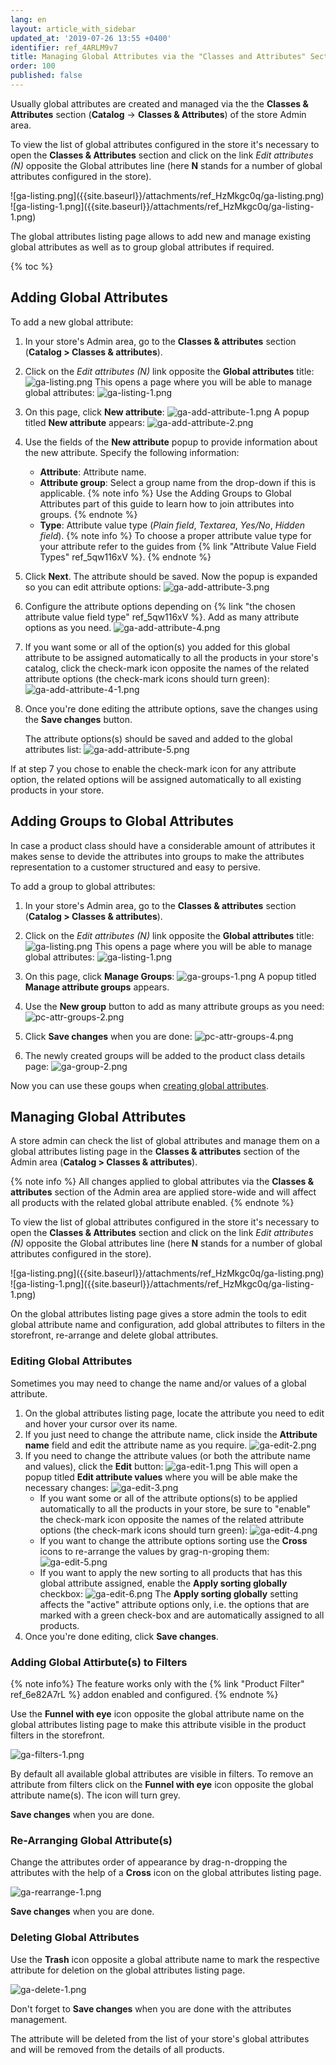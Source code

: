 ```yaml
---
lang: en
layout: article_with_sidebar
updated_at: '2019-07-26 13:55 +0400'
identifier: ref_4ARLM9v7
title: Managing Global Attributes via the "Classes and Attributes" Section
order: 100
published: false
---
```

Usually global attributes are created and managed via the the **Classes & Attributes** section (**Catalog** -> **Classes & Attributes**) of the store Admin area.

To view the list of global attributes configured in the store it's necessary to open the **Classes & Attributes** section and click on the link _Edit attributes (N)_ opposite the Global attributes line (here **N** stands for a number of global attributes configured in the store).

<div class="ui stackable two column grid">
  <div class="column" markdown="span">![ga-listing.png]({{site.baseurl}}/attachments/ref_HzMkgc0q/ga-listing.png)</div>
  <div class="column" markdown="span">![ga-listing-1.png]({{site.baseurl}}/attachments/ref_HzMkgc0q/ga-listing-1.png)</div>
</div>

The global attributes listing page allows to add new and manage existing global attributes as well as to group global attributes if required.

{% toc %}

## Adding Global Attributes

To add a new global attribute:

1.  In your store's Admin area, go to the **Classes & attributes** section (**Catalog > Classes & attributes**).
2.  Click on the _Edit attributes (N)_ link opposite the **Global attributes** title:
    ![ga-listing.png]({{site.baseurl}}/attachments/ref_HzMkgc0q/ga-listing.png)
    This opens a page where you will be able to manage global attributes:
    ![ga-listing-1.png]({{site.baseurl}}/attachments/ref_HzMkgc0q/ga-listing-1.png)
3.  On this page, click **New attribute**:
    ![ga-add-attribute-1.png]({{site.baseurl}}/attachments/ref_4ARLM9v7/ga-add-attribute-1.png)
    A popup titled **New attribute** appears:
    ![ga-add-attribute-2.png]({{site.baseurl}}/attachments/ref_4ARLM9v7/ga-add-attribute-2.png)
4.  Use the fields of the **New attribute** popup to provide information about the new attribute. Specify the following information:

    *   **Attribute**: Attribute name.
    *   **Attribute group**: Select a group name from the drop-down if this is applicable.
        {% note info %}
        Use the Adding Groups to Global Attributes part of this guide to learn how to join attributes into groups.
        {% endnote %}
    *   **Type**: Attribute value type (_Plain field_, _Textarea_, _Yes/No_, _Hidden field_).
        {% note info %}
        To choose a proper attribute value type for your attribute refer to the guides from {% link "Attribute Value Field Types" ref_5qw116xV %}.
        {% endnote %}
5.  Click **Next**. The attribute should be saved. Now the popup is expanded so you can edit attribute options:
    ![ga-add-attribute-3.png]({{site.baseurl}}/attachments/ref_4ARLM9v7/ga-add-attribute-3.png)
6.  Configure the attribute options depending on {% link "the chosen attribute value field type" ref_5qw116xV %}. Add as many attribute options as you need.
    ![ga-add-attribute-4.png]({{site.baseurl}}/attachments/ref_4ARLM9v7/ga-add-attribute-4.png)
    
7.  If you want some or all of the option(s) you added for this global attribute to be assigned automatically to all the products in your store's catalog, click the check-mark icon opposite the names of the related attribute options (the check-mark icons should turn green): 
    ![ga-add-attribute-4-1.png]({{site.baseurl}}/attachments/ref_4ARLM9v7/ga-add-attribute-4-1.png)
8.  Once you're done editing the attribute options, save the changes using the **Save changes** button.
    
    The attribute options(s) should be saved and added to the global attributes list:
    ![ga-add-attribute-5.png]({{site.baseurl}}/attachments/ref_4ARLM9v7/ga-add-attribute-5.png)

If at step 7 you chose to enable the check-mark icon for any attribute option, the related options will be assigned automatically to all existing products in your store. 

## Adding Groups to Global Attributes

In case a product class should have a considerable amount of attributes it makes sense to devide the attributes into groups to make the attributes representation to a customer structured and easy to persive.

To add a group to global attributes:

1.  In your store's Admin area, go to the **Classes & attributes** section (**Catalog > Classes & attributes**).
2.  Click on the _Edit attributes (N)_ link opposite the **Global attributes** title:
    ![ga-listing.png]({{site.baseurl}}/attachments/ref_HzMkgc0q/ga-listing.png)
    This opens a page where you will be able to manage global attributes:
    ![ga-listing-1.png]({{site.baseurl}}/attachments/ref_HzMkgc0q/ga-listing-1.png)
3. On this page, click **Manage Groups**:
   ![ga-groups-1.png]({{site.baseurl}}/attachments/ref_4ARLM9v7/ga-groups-1.png)
   A popup titled **Manage attribute groups** appears.
   
3. Use the **New group** button to add as many attribute groups as you need:
   ![pc-attr-groups-2.png]({{site.baseurl}}/attachments/ref_kEKoAxJB/pc-attr-groups-2.png)
   
4. Click **Save changes** when you are done:
   ![pc-attr-groups-4.png]({{site.baseurl}}/attachments/ref_kEKoAxJB/pc-attr-groups-4.png)
   
5. The newly created groups will be added to the product class details page:
   ![ga-group-2.png]({{site.baseurl}}/attachments/ref_4ARLM9v7/ga-group-2.png)

Now you can use these goups when [creating global attributes](https://kb.x-cart.com/product_classes_and_attributes/attributes/attribute_scope/class_attributes/classes_and_attributes.html#adding-product-class-attributes-to-product-classes "Product Class Attributes").

## Managing Global Attributes 

A store admin can check the list of global attributes and manage them on a global attributes listing page in the **Classes & attributes** section of the Admin area (**Catalog > Classes & attributes**).

{% note info %}
All changes applied to global attributes via the **Classes & attributes** section of the Admin area are applied store-wide and will affect all products with the related global attribute enabled.
{% endnote %}

To view the list of global attributes configured in the store it's necessary to open the **Classes & Attributes** section and click on the link _Edit attributes (N)_ opposite the Global attributes line (here **N** stands for a number of global attributes configured in the store).

<div class="ui stackable two column grid">
  <div class="column" markdown="span">![ga-listing.png]({{site.baseurl}}/attachments/ref_HzMkgc0q/ga-listing.png)</div>
  <div class="column" markdown="span">![ga-listing-1.png]({{site.baseurl}}/attachments/ref_HzMkgc0q/ga-listing-1.png)</div>
</div>

On the global attributes listing page gives a store admin the tools to edit global attribute name and configuration, add global attributes to filters in the storefront, re-arrange and delete global attributes. 

### Editing Global Attributes

Sometimes you may need to change the name and/or values of a global attribute. 

1.  On the global attributes listing page, locate the attribute you need to edit and hover your cursor over its name. 
2.  If you just need to change the attribute name, click inside the **Attribute name** field and edit the attribute name as you require. 
    ![ga-edit-2.png]({{site.baseurl}}/attachments/ref_4ARLM9v7/ga-edit-2.png)
3. If you need to change the attribute values (or both the attribute name and values), click the **Edit** button:
   ![ga-edit-1.png]({{site.baseurl}}/attachments/ref_4ARLM9v7/ga-edit-1.png)
   This will open a popup titled **Edit attribute values** where you will be able make the necessary changes:
   ![ga-edit-3.png]({{site.baseurl}}/attachments/ref_4ARLM9v7/ga-edit-3.png)
   * If you want some or all of the attribute options(s) to be applied automatically to all the products in your store, be sure to "enable" the check-mark icon opposite the names of the related attribute options (the check-mark icons should turn green):
     ![ga-edit-4.png]({{site.baseurl}}/attachments/ref_4ARLM9v7/ga-edit-4.png)
   * If you want to change the attribute options sorting use the **Cross** icons to re-arrange the values by grag-n-groping them:
      ![ga-edit-5.png]({{site.baseurl}}/attachments/ref_4ARLM9v7/ga-edit-5.png)
   * If you want to apply the new sorting to all products that has this global attribute assigned, enable the **Apply sorting globally** checkbox:
     ![ga-edit-6.png]({{site.baseurl}}/attachments/ref_4ARLM9v7/ga-edit-6.png)
     The **Apply sorting globally** setting affects the "active" attribute options only, i.e. the options that are marked with a green check-box and are automatically assigned to all products.
4.  Once you're done editing, click **Save changes**.

### Adding Global Attirbute(s) to Filters

{% note info%}
The feature works only with the {% link "Product Filter" ref_6e82A7rL %} addon enabled and configured.
{% endnote %}
   
Use the **Funnel with eye** icon opposite the global attribute name on the global attributes listing page to make this attribute visible in the product filters in the storefront. 

![ga-filters-1.png]({{site.baseurl}}/attachments/ref_4ARLM9v7/ga-filters-1.png)

By default all available global attributes are visible in filters. To remove an attribute from filters click on the **Funnel with eye** icon opposite the global attribute name(s). The icon will turn grey.

**Save changes** when you are done.
   
### Re-Arranging Global Attribute(s)
   
Change the attributes order of appearance by drag-n-dropping the attributes with the help of a **Cross** icon on the global attributes listing page.

![ga-rearrange-1.png]({{site.baseurl}}/attachments/ref_4ARLM9v7/ga-rearrange-1.png)

**Save changes** when you are done.

### Deleting Global Attributes

Use the **Trash** icon opposite a global attribute name to mark the respective attribute for deletion on the global attributes listing page.

![ga-delete-1.png]({{site.baseurl}}/attachments/ref_4ARLM9v7/ga-delete-1.png)

Don't forget to **Save changes** when you are done with the attributes management.

The attribute will be deleted from the list of your store's global attributes and will be removed from the details of all products.